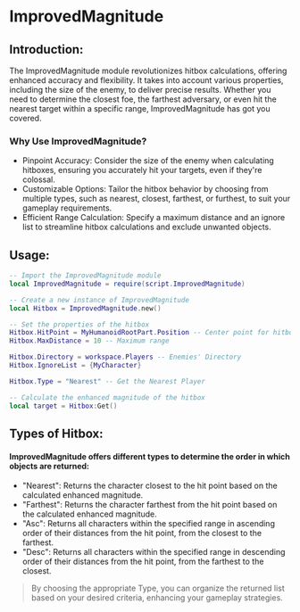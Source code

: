 # ImprovedMagnitude

## Introduction:
The ImprovedMagnitude module revolutionizes hitbox calculations, offering enhanced accuracy and flexibility. It takes into account various properties, including the size of the enemy, to deliver precise results. Whether you need to determine the closest foe, the farthest adversary, or even hit the nearest target within a specific range, ImprovedMagnitude has got you covered.

### Why Use ImprovedMagnitude?
- Pinpoint Accuracy: Consider the size of the enemy when calculating hitboxes, ensuring you accurately hit your targets, even if they're colossal.
- Customizable Options: Tailor the hitbox behavior by choosing from multiple types, such as nearest, closest, farthest, or furthest, to suit your gameplay requirements.
- Efficient Range Calculation: Specify a maximum distance and an ignore list to streamline hitbox calculations and exclude unwanted objects.

## Usage:

```lua
-- Import the ImprovedMagnitude module
local ImprovedMagnitude = require(script.ImprovedMagnitude)

-- Create a new instance of ImprovedMagnitude
local Hitbox = ImprovedMagnitude.new()

-- Set the properties of the hitbox
Hitbox.HitPoint = MyHumanoidRootPart.Position -- Center point for hitbox calculations
Hitbox.MaxDistance = 10 -- Maximum range

Hitbox.Directory = workspace.Players -- Enemies' Directory
Hitbox.IgnoreList = {MyCharacter}

Hitbox.Type = "Nearest" -- Get the Nearest Player

-- Calculate the enhanced magnitude of the hitbox
local target = Hitbox:Get()
```

## Types of Hitbox:
#### ImprovedMagnitude offers different types to determine the order in which objects are returned:
- "Nearest":
Returns the character closest to the hit point based on the calculated enhanced magnitude.
- "Farthest":
Returns the character farthest from the hit point based on the calculated enhanced magnitude.
- "Asc":
Returns all characters within the specified range in ascending order of their distances from the hit point, from the closest to the farthest.
- "Desc":
Returns all characters within the specified range in descending order of their distances from the hit point, from the farthest to the closest.

> By choosing the appropriate Type, you can organize the returned list based on your desired criteria, enhancing your gameplay strategies.
